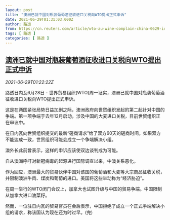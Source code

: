 ```yaml
---
layout: post
title: "澳洲已就中国对瓶装葡萄酒征收进口关税向WTO提出正式申诉"
date: 2021-06-29T01:31:03.000Z
author: 路透
from: https://cn.reuters.com/article/wto-au-wine-complain-china-0629-idCNKCS2E504F
tags: [ 路透 ]
categories: [ 路透 ]
---
```

<!--1624930263000-->
[澳洲已就中国对瓶装葡萄酒征收进口关税向WTO提出正式申诉](https://cn.reuters.com/article/wto-au-wine-complain-china-0629-idCNKCS2E504F)
------

<div>
<div><i>2021-06-29T01:22:22Z</i></div><p>路透日内瓦6月28日 - 世界贸易组织(WTO)周一证实，澳洲已就中国对瓶装葡萄酒征收进口关税向WTO提出正式申诉。</p><p>这是在两国紧张局势日益加剧之际，澳洲政府向世贸组织发起的第二起针对中国的争端。第一项争端于去年12月启动，涉及中国的大麦进口关税，目前世贸组织正在审议中。</p><p>在日内瓦向世贸组织提交的最新“磋商请求”给了双方60天的磋商时间。如果双方不能达成一致，世贸组织可能会成立一个争端解决小组。</p><p>澳外长此前曾表示，这样的申诉应该使双边谈判成为可能。</p><p>自从澳洲呼吁对新冠病毒的起源进行国际调查以来，中澳关系恶化。</p><p>作为回应，澳洲最大的贸易伙伴中国对该国的葡萄酒和大麦等大宗商品征收关税，并限制澳洲牛肉、煤炭和葡萄的进口。美国将这些举动称为“经济胁迫”。</p><p>在周一举行的WTO闭门会议上，加拿大也试图升级与中国的贸易争端。中国限制从加拿大进口油菜籽。</p><p>然而，一位驻日内瓦的贸易官员在会后表示，中国拒绝了成立一个正式争端解决小组的请求，称该国认为现在还为时过早。(完)</p>
</div>
